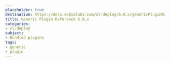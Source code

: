 ```yaml
---
placeholder: true
destination: https://docs.xebialabs.com/xl-deploy/6.0.x/genericPluginManual.html
title: Generic Plugin Reference 6.0.x
categories:
- xl-deploy
subject:
- Bundled plugins
tags:
- generic
- plugin
---
```

